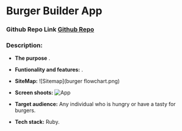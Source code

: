 # Burger Builder App

### Github Repo Link [Github Repo](https://github.com/Kryptic2020/ruby-burger-builder-app)

### Description:

-   **The purpose** .

-   **Funtionality and features:** .

-   **SiteMap:**
    ![Sitemap](burger flowchart.png)

-   **Screen shoots:**
    ![App]()
    

-   **Target audience:** Any individual who is hungry or have a tasty for burgers.

-   **Tech stack:** Ruby.
